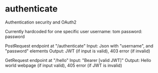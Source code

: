 # authenticate
Authentication security and OAuth2

Currently hardcoded for one specific user
username: tom
password: password

PostRequest endpoint at "/authenticate"
Input: Json with "username", and "password" elements
Output: JWT (if input is valid), 403 error (if invalid)

GetRequest endpoint at "/hello"
Input: "Bearer [valid JWT]"
Output: Hello world webpage (if input valid), 405 error (if JWT is invalid)